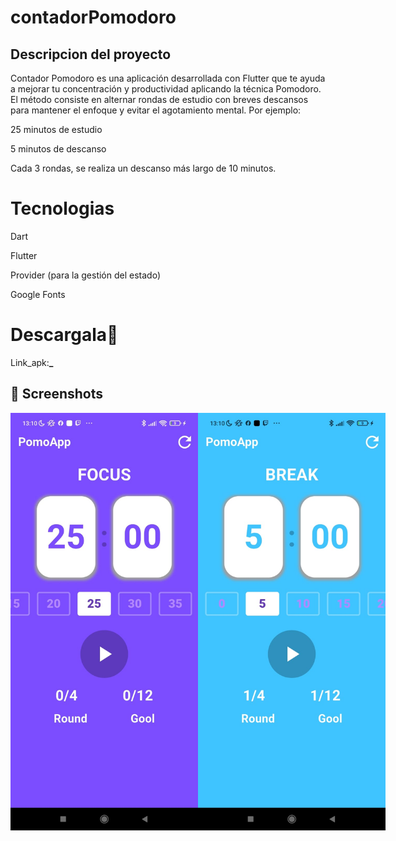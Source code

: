 # contadorPomodoro

## Descripcion del proyecto

Contador Pomodoro es una aplicación desarrollada con Flutter que te ayuda a mejorar tu concentración y productividad aplicando la técnica Pomodoro.
El método consiste en alternar rondas de estudio con breves descansos para mantener el enfoque y evitar el agotamiento mental.
Por ejemplo:

25 minutos de estudio

5 minutos de descanso

Cada 3 rondas, se realiza un descanso más largo de 10 minutos.

# Tecnologias

Dart

Flutter

Provider (para la gestión del estado)

Google Fonts

# Descargala📲

Link_apk:**\_**

## 📸 Screenshots

<div style="display: flex; gap: 20;">
  <img src="lib/assets/Pomo_Focus.jpeg" alt="Pantalla Focus" width="300"/>
  <img src="lib/assets/Pomo_break.jpeg" alt="Pantalla de descanso" width="300"/>
</div>
